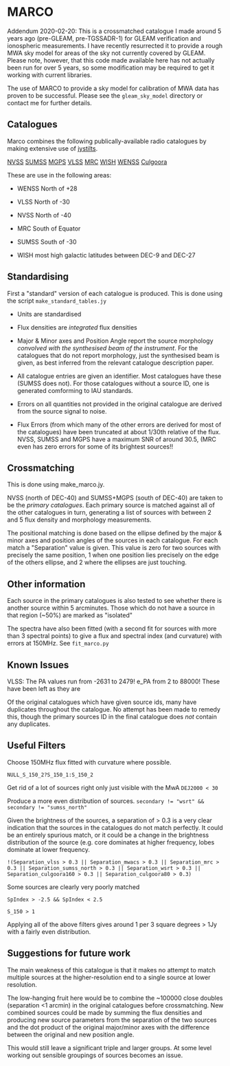 # MARCO

Addendum 2020-02-20: This is a crossmatched catalogue I made around 5 years ago (pre-GLEAM, pre-TGSSADR-1) for GLEAM verification and ionospheric measurements. I have recently resurrected it to provide a rough MWA sky model for areas of the sky not currently covered by GLEAM. Please note, however, that this code made available here has not actually been run for over 5 years, so some modification may be required to get it working with current libraries.

The use of MARCO to provide a sky model for calibration of MWA data has proven to be successful. Please see the `gleam_sky_model` directory or contact me for further details. 

## Catalogues

Marco combines the following publically-available radio catalogues by making extensive use of [jystilts](http://www.star.bris.ac.uk/~mbt/stilts/sun256/jystilts.html).

[NVSS](http://vizier.u-strasbg.fr/cgi-bin/VizieR-3?-source=VIII/65)
[SUMSS](http://vizier.u-strasbg.fr/cgi-bin/VizieR-3?-source=VIII/81A)
[MGPS](http://vizier.u-strasbg.fr/cgi-bin/VizieR-3?-source=VIII/82)
[VLSS](http://www.cv.nrao.edu/vlss/CATALOG/)
[MRC](http://vizier.u-strasbg.fr/cgi-bin/VizieR-3?-source=VIII/16)
[WISH](http://vizier.u-strasbg.fr/cgi-bin/VizieR-3?-source=VIII/69A)
[WENSS](http://vizier.u-strasbg.fr/cgi-bin/VizieR-3?-source=VIII/62)
[Culgoora](http://vizier.u-strasbg.fr/cgi-bin/VizieR-3?-source=VIII/35)

These are use in the following areas:

* WENSS North of +28

* VLSS North of -30

* NVSS North of -40

* MRC South of Equator

* SUMSS South of -30

* WISH most high galactic latitudes between DEC-9 and DEC-27

## Standardising
First a "standard" version of each catalogue is produced. This is done using the script `make_standard_tables.jy`

* Units are standardised

* Flux densities are *integrated* flux densities

* Major & Minor axes and Position Angle report the source morphology *convolved with the synthesised beam of the instrument*. For the catalogues that do not report morphology, just the synthesised beam is given, as best inferred from the relevant catalogue description paper.

* All catalogue entries are given an identifier. Most catalogues have these (SUMSS does not). For those catalogues without a source ID, one is generated comforming to IAU standards.

* Errors on all quantities not provided in the original catalogue are derived from the source signal to noise.

* Flux Errors (from which many of the other errors are derived for most of the catalogues) have been truncated at about 1/30th relative of the flux. NVSS, SUMSS and MGPS have a maximum SNR of around 30.5,  (MRC even has zero errors for some of its brightest sources!!

## Crossmatching
This is done using make_marco.jy.

NVSS (north of DEC-40) and SUMSS+MGPS (south of DEC-40) are taken to be the *primary catalogues*. Each primary source is matched against all of the other catalogues in turn, generating a list of sources with between 2 and 5 flux density and morphology measurements.

The positional matching is done based on the ellipse defined by the major & minor axes and position angles of the sources in each catalogue. For each match a "Separation" value is given. This value is zero for two sources with precisely the same position, 1 when one position lies precisely on the edge of the others ellipse, and 2 where the ellipses are just touching.

## Other information
Each source in the primary catalogues is also tested to see whether there is another source within 5 arcminutes. Those which do not have a source in that region (~50%) are marked as "isolated"

The spectra have also been fitted (with a second fit for sources with more than 3 spectral points)  to give a flux and spectral index (and curvature) with errors at 150MHz. See `fit_marco.py`

## Known Issues
VLSS: The PA values run from -2631 to 2479! e_PA from 2 to 88000! These have been left as they are

Of the original catalogues which have given source ids, many have duplicates throughout the catalogue. No attempt has been made to remedy this, though the primary sources ID in the final catalogue does *not* contain any duplicates.

## Useful Filters
Choose 150MHz flux fitted with curvature where possible.

`NULL_S_150_2?S_150_1:S_150_2`

Get rid of a lot of sources right only just visible with the MwA
`DEJ2000 < 30`

Produce a more even distribution of sources.
`secondary != "wsrt" && secondary != "sumss_north"`

Given the brightness of the sources, a separation of > 0.3 is a very clear indication that the sources in the catalogues do not match perfectly. It could be an entirely spurious match, or it could be a change in the brightness distribution of the source (e.g. core dominates at higher frequency, lobes dominate at lower frequency.

`!(Separation_vlss > 0.3 || Separation_mwacs > 0.3 || Separation_mrc > 0.3 || Separation_sumss_north > 0.3 || Separation_wsrt > 0.3 || Separation_culgoora160 > 0.3 || Separation_culgoora80 > 0.3)`

Some sources are clearly very poorly matched

`SpIndex > -2.5 && SpIndex < 2.5`

`S_150 > 1`

Applying all of the above filters gives around 1 per 3 square degrees > 1Jy with a fairly even distribution.

## Suggestions for future work
The main weakness of this catalogue is that it makes no attempt to match multiple sources at the higher-resolution end to a single source at lower resolution.

The low-hanging fruit here would be to combine the ~100000 close doubles (separation <1 arcmin) in the original catalogues before crossmatching. New combined sources could be made by summing the flux densities and producing new source parameters from the separation of the two sources and the dot product of the original major/minor axes with the difference between the original and new position angle.

This would still leave a significant triple and larger groups. At some level working out sensible groupings of sources becomes an issue.
